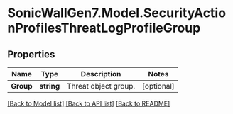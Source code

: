 # SonicWallGen7.Model.SecurityActionProfilesThreatLogProfileGroup

## Properties

Name | Type | Description | Notes
------------ | ------------- | ------------- | -------------
**Group** | **string** | Threat object group. | [optional] 

[[Back to Model list]](../README.md#documentation-for-models) [[Back to API list]](../README.md#documentation-for-api-endpoints) [[Back to README]](../README.md)


